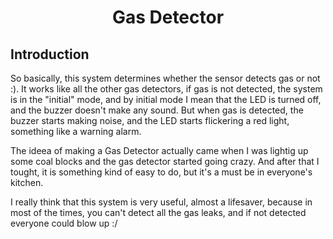 <h1 align = "center" > Gas Detector </h1>

<p>
<h2>Introduction</h2>
So basically, this system determines whether the sensor detects gas or not :). 
It works like all the other gas detectors, if gas is not detected, the system is in the "initial" mode, and by initial mode I mean that the LED is turned off, and the buzzer doesn't make any sound.
But when gas is detected, the buzzer starts making noise, and the LED starts flickering a red light, something like a warning alarm.
<p> </p>
The ideea of making a Gas Detector actually came when I was lightig up some coal blocks and the gas detector started going crazy. And after that I tought, it is something kind of easy to do, but it's a must be in everyone's kitchen.

I really think that this system is very useful, almost a lifesaver, because in most of the times, you can't detect all the gas leaks, and if not detected everyone could blow up :/
  
</p>
